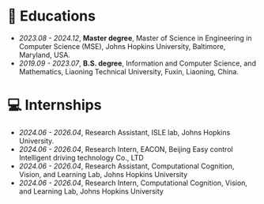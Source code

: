 
# 📖 Educations
- *2023.08 - 2024.12*, **Master degree**, Master of Science in Engineering in Computer Science (MSE), Johns Hopkins University, Baltimore, Maryland, USA.
- *2019.09 - 2023.07*, **B.S. degree**, Information and Computer Science, and Mathematics, Liaoning Technical University, Fuxin, Liaoning, China.


# 💻 Internships
- *2024.06 - 2026.04*, Research Assistant, ISLE lab, Johns Hopkins University.
- *2024.06 - 2026.04*, Research Intern, EACON, Beijing Easy control Intelligent driving technology Co., LTD
- *2024.06 - 2026.04*, Research Assistant, Computational Cognition, Vision, and Learning Lab, Johns Hopkins University
- *2024.06 - 2026.04*, Research Intern, Computational Cognition, Vision, and Learning Lab, Johns Hopkins University
  

